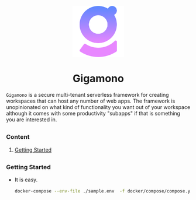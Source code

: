 <div align="center">
    <a href="#" target="_blank">
        <img src="https://raw.githubusercontent.com/appcypher/gigamono-assets/main/avatar-gigamono-boxed.png" alt="Gigamono Logo" width="140" height="140"></img>
    </a>
</div>

<h1 align="center">Gigamono</h1>

`Gigamono` is a secure multi-tenant serverless framework for creating workspaces that can host any number of web apps. The framework is unopinionated on what kind of functionality you want out of your workspace although it comes with some productivity "subapps" if that is something you are interested in.

##

### Content

1. [Getting Started](#getting-started)

##

### Getting Started <a name="getting-started" />

- It is easy.

    ```bash
    docker-compose --env-file ./sample.env  -f docker/compose/compose.yaml up
    ```

